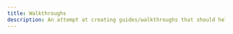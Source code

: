 ```yaml
---
title: Walkthroughs
description: An attempt at creating guides/walkthroughs that should help you get started.
---
```


